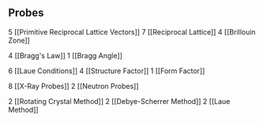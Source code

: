 ## Probes

5 [[Primitive Reciprocal Lattice Vectors]]
7 [[Reciprocal Lattice]]
4 [[Brillouin Zone]]

4 [[Bragg's Law]]
1 [[Bragg Angle]]

6 [[Laue Conditions]]
4 [[Structure Factor]]
1 [[Form Factor]]

8 [[X-Ray Probes]]
2 [[Neutron Probes]]



2 [[Rotating Crystal Method]]
2 [[Debye-Scherrer Method]]
2 [[Laue Method]]


